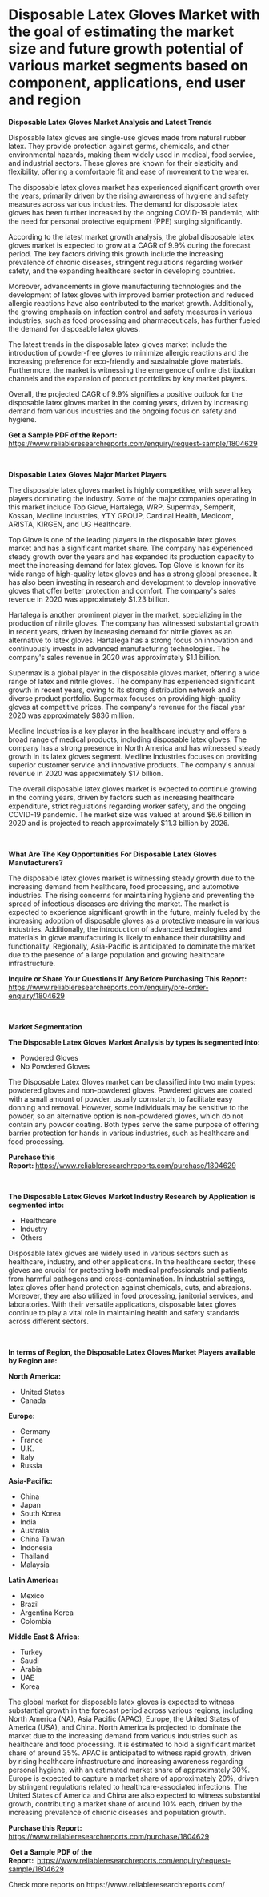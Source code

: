 <p><h1>Disposable Latex Gloves Market with the goal of estimating the market size and future growth potential of various market segments based on component, applications, end user and region</h1></p><p><strong>Disposable Latex Gloves Market Analysis and Latest Trends</strong></p>
<p><p>Disposable latex gloves are single-use gloves made from natural rubber latex. They provide protection against germs, chemicals, and other environmental hazards, making them widely used in medical, food service, and industrial sectors. These gloves are known for their elasticity and flexibility, offering a comfortable fit and ease of movement to the wearer.</p><p>The disposable latex gloves market has experienced significant growth over the years, primarily driven by the rising awareness of hygiene and safety measures across various industries. The demand for disposable latex gloves has been further increased by the ongoing COVID-19 pandemic, with the need for personal protective equipment (PPE) surging significantly.</p><p>According to the latest market growth analysis, the global disposable latex gloves market is expected to grow at a CAGR of 9.9% during the forecast period. The key factors driving this growth include the increasing prevalence of chronic diseases, stringent regulations regarding worker safety, and the expanding healthcare sector in developing countries.</p><p>Moreover, advancements in glove manufacturing technologies and the development of latex gloves with improved barrier protection and reduced allergic reactions have also contributed to the market growth. Additionally, the growing emphasis on infection control and safety measures in various industries, such as food processing and pharmaceuticals, has further fueled the demand for disposable latex gloves.</p><p>The latest trends in the disposable latex gloves market include the introduction of powder-free gloves to minimize allergic reactions and the increasing preference for eco-friendly and sustainable glove materials. Furthermore, the market is witnessing the emergence of online distribution channels and the expansion of product portfolios by key market players.</p><p>Overall, the projected CAGR of 9.9% signifies a positive outlook for the disposable latex gloves market in the coming years, driven by increasing demand from various industries and the ongoing focus on safety and hygiene.</p></p>
<p><strong>Get a Sample PDF of the Report:&nbsp;</strong> <a href="https://www.reliableresearchreports.com/enquiry/request-sample/1804629">https://www.reliableresearchreports.com/enquiry/request-sample/1804629</a></p>
<p>&nbsp;</p>
<p><strong>Disposable Latex Gloves Major Market Players</strong></p>
<p><p>The disposable latex gloves market is highly competitive, with several key players dominating the industry. Some of the major companies operating in this market include Top Glove, Hartalega, WRP, Supermax, Semperit, Kossan, Medline Industries, YTY GROUP, Cardinal Health, Medicom, ARISTA, KIRGEN, and UG Healthcare.</p><p>Top Glove is one of the leading players in the disposable latex gloves market and has a significant market share. The company has experienced steady growth over the years and has expanded its production capacity to meet the increasing demand for latex gloves. Top Glove is known for its wide range of high-quality latex gloves and has a strong global presence. It has also been investing in research and development to develop innovative gloves that offer better protection and comfort. The company's sales revenue in 2020 was approximately $1.23 billion.</p><p>Hartalega is another prominent player in the market, specializing in the production of nitrile gloves. The company has witnessed substantial growth in recent years, driven by increasing demand for nitrile gloves as an alternative to latex gloves. Hartalega has a strong focus on innovation and continuously invests in advanced manufacturing technologies. The company's sales revenue in 2020 was approximately $1.1 billion.</p><p>Supermax is a global player in the disposable gloves market, offering a wide range of latex and nitrile gloves. The company has experienced significant growth in recent years, owing to its strong distribution network and a diverse product portfolio. Supermax focuses on providing high-quality gloves at competitive prices. The company's revenue for the fiscal year 2020 was approximately $836 million.</p><p>Medline Industries is a key player in the healthcare industry and offers a broad range of medical products, including disposable latex gloves. The company has a strong presence in North America and has witnessed steady growth in its latex gloves segment. Medline Industries focuses on providing superior customer service and innovative products. The company's annual revenue in 2020 was approximately $17 billion.</p><p>The overall disposable latex gloves market is expected to continue growing in the coming years, driven by factors such as increasing healthcare expenditure, strict regulations regarding worker safety, and the ongoing COVID-19 pandemic. The market size was valued at around $6.6 billion in 2020 and is projected to reach approximately $11.3 billion by 2026.</p></p>
<p>&nbsp;</p>
<p><strong>What Are The Key Opportunities For Disposable Latex Gloves Manufacturers?</strong></p>
<p><p>The disposable latex gloves market is witnessing steady growth due to the increasing demand from healthcare, food processing, and automotive industries. The rising concerns for maintaining hygiene and preventing the spread of infectious diseases are driving the market. The market is expected to experience significant growth in the future, mainly fueled by the increasing adoption of disposable gloves as a protective measure in various industries. Additionally, the introduction of advanced technologies and materials in glove manufacturing is likely to enhance their durability and functionality. Regionally, Asia-Pacific is anticipated to dominate the market due to the presence of a large population and growing healthcare infrastructure.</p></p>
<p><strong>Inquire or Share Your Questions If Any Before Purchasing This Report:</strong> <a href="https://www.reliableresearchreports.com/enquiry/pre-order-enquiry/1804629">https://www.reliableresearchreports.com/enquiry/pre-order-enquiry/1804629</a></p>
<p>&nbsp;</p>
<p><strong>Market Segmentation</strong></p>
<p><strong>The Disposable Latex Gloves Market Analysis by types is segmented into:</strong></p>
<p><ul><li>Powdered Gloves</li><li>No Powdered Gloves</li></ul></p>
<p><p>The Disposable Latex Gloves market can be classified into two main types: powdered gloves and non-powdered gloves. Powdered gloves are coated with a small amount of powder, usually cornstarch, to facilitate easy donning and removal. However, some individuals may be sensitive to the powder, so an alternative option is non-powdered gloves, which do not contain any powder coating. Both types serve the same purpose of offering barrier protection for hands in various industries, such as healthcare and food processing.</p></p>
<p><strong>Purchase this Report:&nbsp;</strong><a href="https://www.reliableresearchreports.com/purchase/1804629">https://www.reliableresearchreports.com/purchase/1804629</a></p>
<p>&nbsp;</p>
<p><strong>The Disposable Latex Gloves Market Industry Research by Application is segmented into:</strong></p>
<p><ul><li>Healthcare</li><li>Industry</li><li>Others</li></ul></p>
<p><p>Disposable latex gloves are widely used in various sectors such as healthcare, industry, and other applications. In the healthcare sector, these gloves are crucial for protecting both medical professionals and patients from harmful pathogens and cross-contamination. In industrial settings, latex gloves offer hand protection against chemicals, cuts, and abrasions. Moreover, they are also utilized in food processing, janitorial services, and laboratories. With their versatile applications, disposable latex gloves continue to play a vital role in maintaining health and safety standards across different sectors.</p></p>
<p>&nbsp;</p>
<p><strong>In terms of Region, the Disposable Latex Gloves Market Players available by Region are:</strong></p>
<p>
    <p> <strong> North America: </strong>
        <ul>
            <li>United States</li>
            <li>Canada</li>
        </ul>
        </p> 
    <p> <strong> Europe: </strong>
        <ul>
            <li>Germany</li>
            <li>France</li>
            <li>U.K.</li>
            <li>Italy</li>
            <li>Russia</li>
        </ul>
        </p> 
    <p> <strong> Asia-Pacific: </strong>
        <ul>
            <li>China</li>
            <li>Japan</li>
            <li>South Korea</li>
            <li>India</li>
            <li>Australia</li>
            <li>China Taiwan</li>
            <li>Indonesia</li>
            <li>Thailand</li>
            <li>Malaysia</li>
        </ul>
        </p> 
    <p> <strong> Latin America: </strong>
        <ul>
            <li>Mexico</li>
            <li>Brazil</li>
            <li>Argentina Korea</li>
            <li>Colombia</li>
        </ul>
        </p> 
    <p> <strong> Middle East & Africa: </strong>
        <ul>
            <li>Turkey</li>
            <li>Saudi</li>
            <li>Arabia</li>
            <li>UAE</li>
            <li>Korea</li>
        </ul>
    </p>
    </p>
<p><p>The global market for disposable latex gloves is expected to witness substantial growth in the forecast period across various regions, including North America (NA), Asia Pacific (APAC), Europe, the United States of America (USA), and China. North America is projected to dominate the market due to the increasing demand from various industries such as healthcare and food processing. It is estimated to hold a significant market share of around 35%. APAC is anticipated to witness rapid growth, driven by rising healthcare infrastructure and increasing awareness regarding personal hygiene, with an estimated market share of approximately 30%. Europe is expected to capture a market share of approximately 20%, driven by stringent regulations related to healthcare-associated infections. The United States of America and China are also expected to witness substantial growth, contributing a market share of around 10% each, driven by the increasing prevalence of chronic diseases and population growth.</p></p>
<p><strong>Purchase this Report: </strong><a href="https://www.reliableresearchreports.com/purchase/1804629">https://www.reliableresearchreports.com/purchase/1804629</a></p>
<p>&nbsp;<strong>Get a Sample PDF of the Report:&nbsp;&nbsp;</strong><a href="https://www.reliableresearchreports.com/enquiry/request-sample/1804629">https://www.reliableresearchreports.com/enquiry/request-sample/1804629</a></p>
<p><strong></strong></p>
<p>Check more reports on https://www.reliableresearchreports.com/</p>
